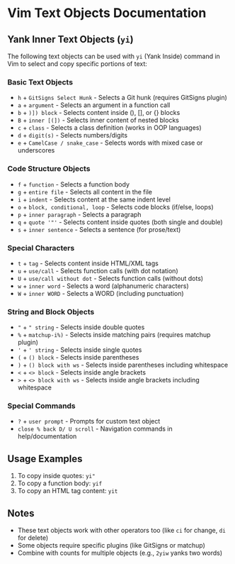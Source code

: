 # Vim Text Objects Documentation

## Yank Inner Text Objects (`yi`)

The following text objects can be used with `yi` (Yank Inside) command in Vim to select and copy specific portions of text:

### Basic Text Objects
- `h` + `GitSigns Select Hunk` - Selects a Git hunk (requires GitSigns plugin)
- `a` + `argument` - Selects an argument in a function call
- `b` + `)]) block` - Selects content inside (), [], or {} blocks
- `B` + `inner [(])` - Selects inner content of nested blocks
- `c` + `class` - Selects a class definition (works in OOP languages)
- `d` + `digit(s)` - Selects numbers/digits
- `e` + `CamelCase / snake_case` - Selects words with mixed case or underscores

### Code Structure Objects
- `f` + `function` - Selects a function body
- `g` + `entire file` - Selects all content in the file
- `i` + `indent` - Selects content at the same indent level
- `o` + `block, conditional, loop` - Selects code blocks (if/else, loops)
- `p` + `inner paragraph` - Selects a paragraph
- `q` + `quote '"'` - Selects content inside quotes (both single and double)
- `s` + `inner sentence` - Selects a sentence (for prose/text)

### Special Characters
- `t` + `tag` - Selects content inside HTML/XML tags
- `u` + `use/call` - Selects function calls (with dot notation)
- `U` + `use/call without dot` - Selects function calls (without dots)
- `w` + `inner word` - Selects a word (alphanumeric characters)
- `W` + `inner WORD` - Selects a WORD (including punctuation)

### String and Block Objects
- `"` + `" string` - Selects inside double quotes
- `%` + `matchup-i%)` - Selects inside matching pairs (requires matchup plugin)
- `'` + `' string` - Selects inside single quotes
- `(` + `() block` - Selects inside parentheses
- `)` + `() block with ws` - Selects inside parentheses including whitespace
- `<` + `<> block` - Selects inside angle brackets
- `>` + `<> block with ws` - Selects inside angle brackets including whitespace

### Special Commands
- `?` + `user prompt` - Prompts for custom text object
- `close % back D/ U scroll` - Navigation commands in help/documentation

## Usage Examples
1. To copy inside quotes: `yi"`
2. To copy a function body: `yif`
3. To copy an HTML tag content: `yit`

## Notes
- These text objects work with other operators too (like `ci` for change, `di` for delete)
- Some objects require specific plugins (like GitSigns or matchup)
- Combine with counts for multiple objects (e.g., `2yiw` yanks two words)
